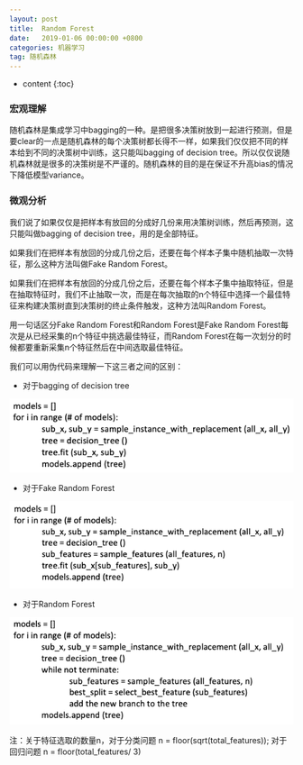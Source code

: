 ```yaml
---
layout: post
title:  Random Forest
date:   2019-01-06 00:00:00 +0800
categories: 机器学习
tag: 随机森林
---
```


* content
{:toc}


### 宏观理解
随机森林是集成学习中bagging的一种。是把很多决策树放到一起进行预测，但是要clear的一点是随机森林的每个决策树都长得不一样，如果我们仅仅把不同的样本给到不同的决策树中训练，这只能叫bagging of decision tree。所以仅仅说随机森林就是很多的决策树是不严谨的。随机森林的目的是在保证不升高bias的情况下降低模型variance。

### 微观分析
我们说了如果仅仅是把样本有放回的分成好几份来用决策树训练，然后再预测，这只能叫做bagging of decision tree，用的是全部特征。

如果我们在把样本有放回的分成几份之后，还要在每个样本子集中随机抽取一次特征，那么这种方法叫做Fake Random Forest。

如果我们在把样本有放回的分成几份之后，还要在每个样本子集中抽取特征，但是在抽取特征时，我们不止抽取一次，而是在每次抽取的n个特征中选择一个最佳特征来构建决策树直到决策树的终止条件触发，这种方法叫Random Forest。

用一句话区分Fake Random Forest和Random Forest是Fake Random Forest每次是从已经采集的n个特征中挑选最佳特征，而Random Forest在每一次划分的时候都要重新采集n个特征然后在中间选取最佳特征。

我们可以用伪代码来理解一下这三者之间的区别：

- 对于bagging of decision tree

<p align="center"> 
  <img src="/imgs/randomforest/1.png">
</p>

- 对于Fake Random Forest

<p align="center"> 
  <img src="/imgs/randomforest/2.png">
</p>

- 对于Random Forest

<p align="center"> 
  <img src="/imgs/randomforest/3.png">
</p>

注：关于特征选取的数量n，对于分类问题 n = floor(sqrt(total_features)); 对于回归问题 n = floor(total_features/ 3)

